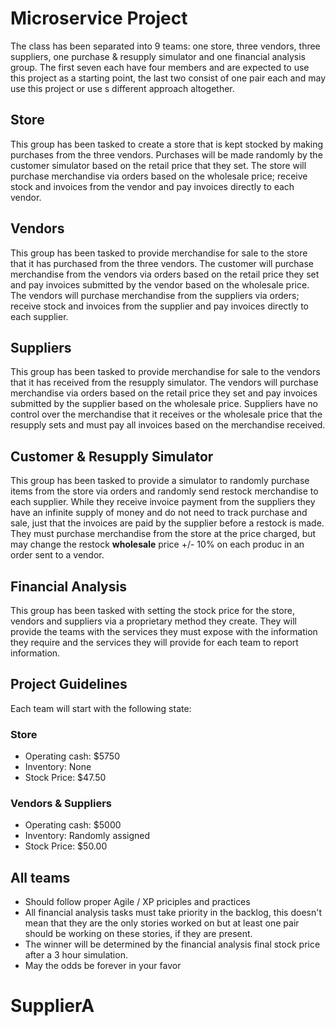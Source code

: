 # Microservice Project
The class has been separated into 9 teams: one store, three vendors, three suppliers, one purchase & resupply simulator and one financial analysis group. The first seven each have four members and are expected to use this project as a starting point, the last two consist of one pair each and may use this project or use s different approach altogether.

## Store
This group has been tasked to create a store that is kept stocked by making purchases from the three vendors.  Purchases will be made randomly by the customer simulator based on the retail price that they set. The store will purchase merchandise via orders based on the wholesale price; receive stock and invoices from the vendor and pay invoices directly to each vendor.

## Vendors
This group has been tasked to provide merchandise for sale to the store that it has purchased from the three vendors. The customer will purchase merchandise from the vendors via orders based on the retail price they set and pay invoices submitted by the vendor based on the wholesale price.  The vendors will purchase merchandise from the suppliers via orders; receive stock and invoices from the supplier and pay invoices directly to each supplier.

## Suppliers
This group has been tasked to provide merchandise for sale to the vendors that it has received from the resupply simulator. The vendors will purchase merchandise via orders based on the retail price they set and pay invoices submitted by the supplier based on the wholesale price. Suppliers have no control over the merchandise that it receives or the wholesale price that the resupply sets and must pay all invoices based on the merchandise received.  

## Customer & Resupply Simulator
This group has been tasked to provide a simulator to randomly purchase items from the store via orders and randomly send restock merchandise to each supplier.  While they receive invoice payment from the suppliers they have an infinite supply of money and do not need to track purchase and sale, just that the invoices are paid by the supplier before a restock is made.
They must purchase merchandise from the store at the price charged, but may change the restock **wholesale** price +/- 10% on each produc in an order sent to a vendor.

## Financial Analysis
This group has been tasked with setting the stock price for the store, vendors and suppliers via a proprietary method they create. They will provide the teams with the services they must expose with the information they require and the services they will provide for each team to report information.

## Project Guidelines
Each team will start with the following state: 
### Store 
* Operating cash: $5750
* Inventory:      None
* Stock Price:    $47.50

### Vendors & Suppliers 
* Operating cash: $5000
* Inventory:       Randomly assigned
* Stock Price:     $50.00

## All teams
* Should follow proper Agile / XP priciples and practices
* All financial analysis tasks must take priority in the backlog, this doesn't mean that they are the only stories worked on
  but at least one pair should be working on these stories, if they are present.
* The winner will be determined by the financial analysis final stock price after a 3 hour simulation.
* May the odds be forever in your favor


# SupplierA
